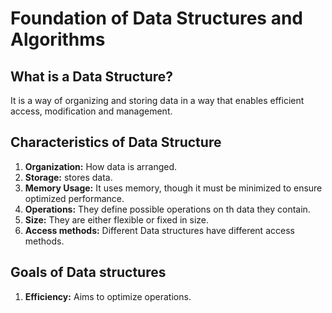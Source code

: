 # Foundation of Data Structures and Algorithms

## What is a Data Structure?
It is a way of organizing and storing data in a way that enables efficient access, modification and management.

## Characteristics of Data Structure
1. **Organization:** How data is arranged.
2. **Storage:** stores data.
3. **Memory Usage:** It uses memory, though it must be minimized to ensure optimized performance.
4. **Operations:** They define possible operations on th data they contain.
5. **Size:** They are either flexible or fixed in size.
6. **Access methods:** Different Data structures have different access methods.

## Goals of Data structures
1. **Efficiency:** Aims to optimize operations.
